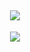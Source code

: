 <h2 align="center">
  <a href="https://git.io/typing-svg">
    <img src="https://readme-typing-svg.demolab.com/?lines=Black+Ops+Modder;Estudante+de+Enxeñaría+Informática+na+UDC;Software+Engineering+at+UDC">
  </a>
</h1>

<p align="center">
  <a href="https://skillicons.dev">
    <img src="https://skillicons.dev/icons?i=git,github,docker,c,python,cloudflare,discord,bots,linux,md,py" />
  </a>
</p>
